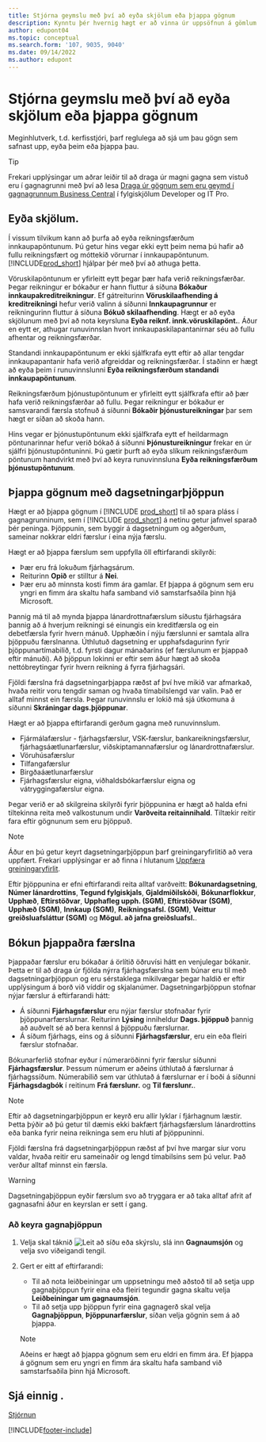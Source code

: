 ```yaml
---
title: Stjórna geymslu með því að eyða skjölum eða þjappa gögnum
description: Kynntu þér hvernig hægt er að vinna úr uppsöfnun á gömlum skjölum (og draga úr gagnamagninu sem geymt er í gagnagrunni) með því að eyða eða þjappa gögnum.
author: edupont04
ms.topic: conceptual
ms.search.form: '107, 9035, 9040'
ms.date: 09/14/2022
ms.author: edupont
---
```

# <a name="manage-storage-by-deleting-documents-or-compressing-data"></a><a name="manage-storage-by-deleting-documents-or-compressing-data"></a><a name="manage-storage-by-deleting-documents-or-compressing-data"></a>Stjórna geymslu með því að eyða skjölum eða þjappa gögnum

Meginhlutverk, t.d. kerfisstjóri, þarf reglulega að sjá um þau gögn sem safnast upp, eyða þeim eða þjappa þau.  

> [!TIP]
> Frekari upplýsingar um aðrar leiðir til að draga úr magni gagna sem vistuð eru í gagnagrunni með því að lesa [Draga úr gögnum sem eru geymd í gagnagrunnum Business Central](/dynamics365/business-central/dev-itpro/administration/database-reduce-data) í fylgiskjölum Developer og IT Pro.

## <a name="delete-documents"></a><a name="delete-documents"></a><a name="delete-documents"></a>Eyða skjölum.

Í vissum tilvikum kann að þurfa að eyða reikningsfærðum innkaupapöntunum. Þú getur hins vegar ekki eytt þeim nema þú hafir að fullu reikningsfært og móttekið vörurnar í innkaupapöntunum. [!INCLUDE[prod_short](includes/prod_short.md)] hjálpar þér með því að athuga þetta.

Vöruskilapöntunum er yfirleitt eytt þegar þær hafa verið reikningsfærðar. Þegar reikningur er bókaður er hann fluttur á síðuna **Bókaður innkaupakreditreikningur**. Ef gátreiturinn **Vöruskilaafhending á kreditreikningi** hefur verið valinn á síðunni **Innkaupagrunnur** er reikningurinn fluttur á síðuna **Bókuð skilaafhending**. Hægt er að eyða skjölunum með því að nota keyrsluna **Eyða reiknf. innk.vöruskilapönt.**. Áður en eytt er, athugar runuvinnslan hvort innkaupaskilapantanirnar séu að fullu afhentar og reikningsfærðar.  

Standandi innkaupapöntunum er ekki sjálfkrafa eytt eftir að allar tengdar innkaupapantanir hafa verið afgreiddar og reikningsfærðar. Í staðinn er hægt að eyða þeim í runuvinnslunni **Eyða reikningsfærðum standandi innkaupapöntunum**.  

Reikningsfærðum þjónustupöntunum er yfirleitt eytt sjálfkrafa eftir að þær hafa verið reikningsfærðar að fullu. Þegar reikningur er bókaður er samsvarandi færsla stofnuð á síðunni **Bókaðir þjónustureikningar** þar sem hægt er síðan að skoða hann.  

Hins vegar er þjónustupöntunum ekki sjálfkrafa eytt ef heildarmagn pöntunarinnar hefur verið bókað á síðunni **Þjónustureikningur** frekar en úr sjálfri þjónustupöntuninni. Þú gætir þurft að eyða slíkum reikningsfærðum pöntunum handvirkt með því að keyra runuvinnsluna **Eyða reikningsfærðum þjónustupöntunum**.  

## <a name="compress-data-with-date-compression"></a><a name="compress-data-with-date-compression"></a><a name="compress-data-with-date-compression"></a>Þjappa gögnum með dagsetningarþjöppun

Hægt er að þjappa gögnum í [!INCLUDE [prod_short](includes/prod_short.md)] til að spara pláss í gagnagrunninum, sem í [!INCLUDE [prod_short](includes/prod_short.md)] á netinu getur jafnvel sparað þér peninga. Þjöppunin, sem byggir á dagsetningum og aðgerðum, sameinar nokkrar eldri færslur í eina nýja færslu.

Hægt er að þjappa færslum sem uppfylla öll eftirfarandi skilyrði:

* Þær eru frá lokuðum fjárhagsárum.
* Reiturinn **Opið** er stilltur á **Nei**.
* Þær eru að minnsta kosti fimm ára gamlar. Ef þjappa á gögnum sem eru yngri en fimm ára skaltu hafa samband við samstarfsaðila þinn hjá Microsoft.

Þannig má til að mynda þjappa lánardrottnafærslum síðustu fjárhagsára þannig að á hverjum reikningi sé einungis ein kreditfærsla og ein debetfærsla fyrir hvern mánuð. Upphæðin í nýju færslunni er samtala allra þjöppuðu færslnanna. Úthlutuð dagsetning er upphafsdagurinn fyrir þjöppunartímabilið, t.d. fyrsti dagur mánaðarins (ef færslunum er þjappað eftir mánuði). Að þjöppun lokinni er eftir sem áður hægt að skoða nettóbreytingar fyrir hvern reikning á fyrra fjárhagsári.

Fjöldi færslna frá dagsetningarþjappa ræðst af því hve mikið var afmarkað, hvaða reitir voru tengdir saman og hvaða tímabilslengd var valin. Það er alltaf minnst ein færsla. Þegar runuvinnslu er lokið má sjá útkomuna á síðunni **Skráningar dags.þjöppunar**.

Hægt er að þjappa eftirfarandi gerðum gagna með runuvinnslum.

* Fjármálafærslur - fjárhagsfærslur, VSK-færslur, bankareikningsfærslur, fjárhagsáætlunarfærslur, viðskiptamannafærslur og lánardrottnafærslur.
* Vöruhúsafærslur
* Tilfangafærslur
* Birgðaáætlunarfærslur
* Fjárhagsfærslur eigna, viðhaldsbókarfærslur eigna og vátryggingafærslur eigna.

Þegar verið er að skilgreina skilyrði fyrir þjöppunina er hægt að halda efni tiltekinna reita með valkostunum undir **Varðveita reitainnihald**. Tiltækir reitir fara eftir gögnunum sem eru þjöppuð.

> [!NOTE]
> Áður en þú getur keyrt dagsetningarþjöppun þarf greiningaryfirlitið að vera uppfært. Frekari upplýsingar er að finna í hlutanum [Uppfæra greiningaryfirlit](bi-how-analyze-data-dimension.md#update-an-analysis-view).

Eftir þjöppunina er efni eftirfarandi reita alltaf varðveitt: **Bókunardagsetning**, **Númer lánardrottins**, **Tegund fylgiskjals**, **Gjaldmiðilskóði**, **Bókunarflokkur**, **Upphæð**, **Eftirstöðvar**, **Upphafleg upph. (SGM)**, **Eftirstöðvar (SGM)**, **Upphæð (SGM)**, **Innkaup (SGM)**, **Reikningsafsl. (SGM)**, **Veittur greiðsluafsláttur (SGM)** og **Mögul. að jafna greiðsluafsl.**.

## <a name="posting-compressed-entries"></a><a name="posting-compressed-entries"></a><a name="posting-compressed-entries"></a>Bókun þjappaðra færslna

Þjappaðar færslur eru bókaðar á örlítið öðruvísi hátt en venjulegar bókanir. Þetta er til að draga úr fjölda nýrra fjárhagsfærslna sem búnar eru til með dagsetningarþjöppun og eru sérstaklega mikilvægar þegar haldið er eftir upplýsingum á borð við víddir og skjalanúmer. Dagsetningarþjöppun stofnar nýjar færslur á eftirfarandi hátt:

* Á síðunni **Fjárhagsfærslur** eru nýjar færslur stofnaðar fyrir þjöppunarfærslurnar. Reiturinn **Lýsing** inniheldur **Dags. þjöppuð** þannig að auðvelt sé að bera kennsl á þjöppuðu færslurnar. 
* Á síðum fjárhags, eins og á síðunni **Fjárhagsfærslur**, eru ein eða fleiri færslur stofnaðar. 

Bókunarferlið stofnar eyður í númeraröðinni fyrir færslur síðunni **Fjárhagsfærslur**. Þessum númerum er aðeins úthlutað á færslurnar á fjárhagssíðum. Númerabilið sem var úthlutað á færslurnar er í boði á síðunni **Fjárhagsdagbók** í reitinum **Frá færslunr.** og **Til færslunr.**. 

> [!NOTE]
> Eftir að dagsetningarþjöppun er keyrð eru allir lyklar í fjárhagnum læstir. Þetta þýðir að þú getur til dæmis ekki bakfært fjárhagsfærslum lánardrottins eða banka fyrir neina reikninga sem eru hluti af þjöppuninni.

Fjöldi færslna frá dagsetningarþjöppun ræðst af því hve margar síur voru valdar, hvaða reitir eru sameinaðir og lengd tímabilsins sem þú velur. Það verður alltaf minnst ein færsla.

> [!WARNING]
> Dagsetningaþjöppun eyðir færslum svo að tryggara er að taka alltaf afrit af gagnasafni áður en keyrslan er sett í gang.

### <a name="to-run-a-date-compression"></a><a name="to-run-a-date-compression"></a><a name="to-run-a-date-compression"></a>Að keyra gagnaþjöppun

1. Velja skal táknið ![Leit að síðu eða skýrslu](media/ui-search/search_small.png "Leit að síðu eða skýrslu tákn"), slá inn **Gagnaumsjón** og velja svo viðeigandi tengil.
2. Gert er eitt af eftirfarandi:
    * Til að nota leiðbeiningar um uppsetningu með aðstoð til að setja upp gagnaþjöppun fyrir eina eða fleiri tegundir gagna skaltu velja **Leiðbeiningar um gagnaumsjón**.
    * Til að setja upp þjöppun fyrir eina gagnagerð skal velja **Gagnaþjöppun**, **Þjöppunarfærslur**, síðan velja gögnin sem á að þjappa.

   > [!NOTE]
   > Aðeins er hægt að þjappa gögnum sem eru eldri en fimm ára. Ef þjappa á gögnum sem eru yngri en fimm ára skaltu hafa samband við samstarfsaðila þinn hjá Microsoft.

## <a name="see-also"></a><a name="see-also"></a><a name="see-also"></a>Sjá einnig .

[Stjórnun](admin-setup-and-administration.md)  

[!INCLUDE[footer-include](includes/footer-banner.md)]
